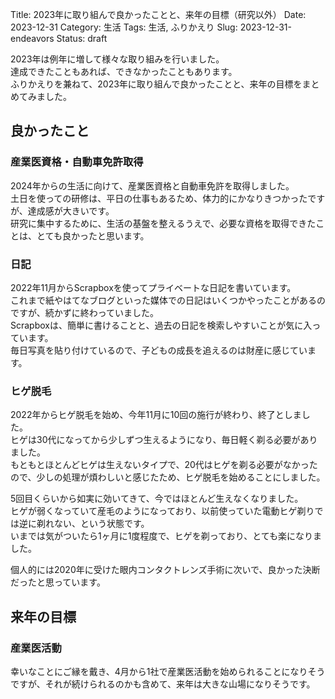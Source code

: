 Title: 2023年に取り組んで良かったことと、来年の目標（研究以外）
Date: 2023-12-31
Category: 生活
Tags: 生活, ふりかえり
Slug: 2023-12-31-endeavors
Status: draft

2023年は例年に増して様々な取り組みを行いました。  
達成できたこともあれば、できなかったこともあります。  
ふりかえりを兼ねて、2023年に取り組んで良かったことと、来年の目標をまとめてみました。

## 良かったこと

### 産業医資格・自動車免許取得

2024年からの生活に向けて、産業医資格と自動車免許を取得しました。  
土日を使っての研修は、平日の仕事もあるため、体力的にかなりきつかったですが、達成感が大きいです。  
研究に集中するために、生活の基盤を整えるうえで、必要な資格を取得できたことは、とても良かったと思います。  

### 日記

2022年11月からScrapboxを使ってプライベートな日記を書いています。  
これまで紙やはてなブログといった媒体での日記はいくつかやったことがあるのですが、続かずに終わっていました。  
Scrapboxは、簡単に書けることと、過去の日記を検索しやすいことが気に入っています。  
毎日写真を貼り付けているので、子どもの成長を追えるのは財産に感じています。  

### ヒゲ脱毛

2022年からヒゲ脱毛を始め、今年11月に10回の施行が終わり、終了としました。  
ヒゲは30代になってから少しずつ生えるようになり、毎日軽く剃る必要がありました。  
もともとほとんどヒゲは生えないタイプで、20代はヒゲを剃る必要がなかったので、少しの処理が煩わしいと感じたため、ヒゲ脱毛を始めることにしました。  

5回目くらいから如実に効いてきて、今ではほとんど生えなくなりました。  
ヒゲが弱くなっていて産毛のようになっており、以前使っていた電動ヒゲ剃りでは逆に剃れない、という状態です。  
いまでは気がついたら1ヶ月に1度程度で、ヒゲを剃っており、とても楽になりました。  

個人的には2020年に受けた眼内コンタクトレンズ手術に次いで、良かった決断だったと思っています。

## 来年の目標

### 産業医活動

幸いなことにご縁を戴き、4月から1社で産業医活動を始められることになりそうですが、それが続けられるのかも含めて、来年は大きな山場になりそうです。

### 
